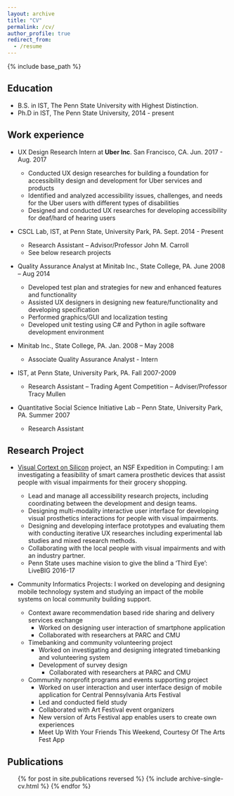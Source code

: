 ```yaml
---
layout: archive
title: "CV"
permalink: /cv/
author_profile: true
redirect_from:
  - /resume
---
```


{% include base_path %}

## Education
* B.S. in IST, The Penn State University with Highest Distinction.
* Ph.D in IST, The Penn State University, 2014 - present

## Work experience
* UX Design Research Intern at **Uber Inc**. San Francisco, CA. Jun. 2017 - Aug. 2017
  * Conducted UX design researches for building a foundation for accessibility design and development for Uber services and products
  * Identified and analyzed accessibility issues, challenges, and needs for the Uber users with different types of disabilities
  * Designed and conducted UX researches for developing accessibility for deaf/hard of hearing users

* CSCL Lab, IST, at Penn State, University Park, PA. Sept. 2014 - Present
  * Research Assistant – Advisor/Professor John M. Carroll
  * See below research projects 

* Quality Assurance Analyst at Minitab Inc., State College, PA. June 2008 – Aug 2014
  * Developed test plan and strategies for new and enhanced features and functionality
  * Assisted UX designers in designing new feature/functionality and developing specification
  * Performed graphics/GUI and localization testing
  * Developed unit testing using C# and Python in agile software development environment

* Minitab Inc., State College, PA. Jan. 2008 – May 2008
  * Associate Quality Assurance Analyst - Intern

* IST, at Penn State, University Park, PA. Fall 2007-2009
  * Research Assistant – Trading Agent Competition – Adviser/Professor Tracy Mullen

* Quantitative Social Science Initiative Lab – Penn State, University Park, PA. Summer 2007
  * Research Assistant 
  
## Research Project
* [Visual Cortext on Silicon](http://www.cse.psu.edu/research/visualcortexonsilicon.expedition/) project, an NSF Expedition in Computing: I am investigating a feasibility of smart camera prosthetic devices that assist people with visual impairments for their grocery shopping.
  * Lead and manage all accessibility research projects, including coordinating between the development and design teams.
  * Designing multi-modality interactive user interface for developing visual prosthetics interactions for people with visual impairments.
  * Designing and developing interface prototypes and evaluating them with conducting iterative UX researches including experimental lab studies and mixed research methods.
  * Collaborating with the local people with visual impairments and with an industry partner.
  * Penn State uses machine vision to give the blind a ‘Third Eye’: LiveBIG 2016-17

* Community Informatics Projects: I worked on developing and designing mobile technology system and studying an impact of the mobile systems on local community building support.
  * Context aware recommendation based ride sharing and delivery services exchange
	* Worked on designing user interaction of smartphone application
	* Collaborated with researchers at PARC and CMU
  * Timebanking and community volunteering project
	* Worked on investigating and designing integrated timebanking and volunteering system
	* Development of survey design
	  * Collaborated with researchers at PARC and CMU
  * Community nonprofit programs and events supporting project
	* Worked on user interaction and user interface design of mobile application for Central Pennsylvania Arts Festival
	* Led and conducted field study
	* Collaborated with Art Festival event organizers
	* New version of Arts Festival app enables users to create own experiences
	* Meet Up With Your Friends This Weekend, Courtesy Of The Arts Fest App


## Publications
  <ul>{% for post in site.publications reversed %}
    {% include archive-single-cv.html %}
  {% endfor %}</ul>
